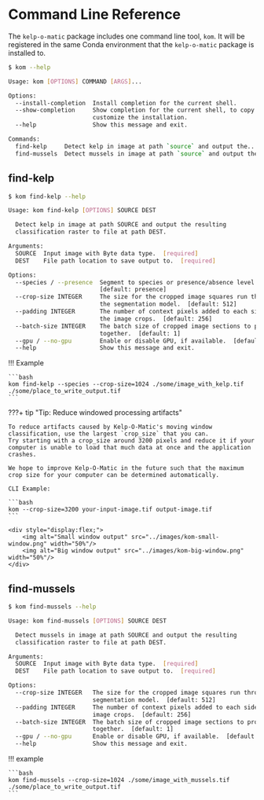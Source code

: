 # Command Line Reference

The `kelp-o-matic` package includes one command line tool, `kom`. It will be registered in the same Conda environment
that the `kelp-o-matic` package is installed to.

```bash
$ kom --help

Usage: kom [OPTIONS] COMMAND [ARGS]...

Options:
  --install-completion  Install completion for the current shell.
  --show-completion     Show completion for the current shell, to copy it or
                        customize the installation.
  --help                Show this message and exit.

Commands:
  find-kelp     Detect kelp in image at path `source` and output the...
  find-mussels  Detect mussels in image at path `source` and output the...
```

## find-kelp

```bash
$ kom find-kelp --help

Usage: kom find-kelp [OPTIONS] SOURCE DEST

  Detect kelp in image at path SOURCE and output the resulting
  classification raster to file at path DEST.

Arguments:
  SOURCE  Input image with Byte data type.  [required]
  DEST    File path location to save output to.  [required]

Options:
  --species / --presence  Segment to species or presence/absence level.
                          [default: presence]
  --crop-size INTEGER     The size for the cropped image squares run through
                          the segmentation model.  [default: 512]
  --padding INTEGER       The number of context pixels added to each side of
                          the image crops.  [default: 256]
  --batch-size INTEGER    The batch size of cropped image sections to process
                          together.  [default: 1]
  --gpu / --no-gpu        Enable or disable GPU, if available.  [default: gpu]
  --help                  Show this message and exit.
```

!!! Example

    ```bash
    kom find-kelp --species --crop-size=1024 ./some/image_with_kelp.tif ./some/place_to_write_output.tif
    ```

???+ tip "Tip: Reduce windowed processing artifacts"

    To reduce artifacts caused by Kelp-O-Matic's moving window classification, use the largest `crop_size` that you can.
    Try starting with a crop_size around 3200 pixels and reduce it if your computer is unable to load that much data at once and the application crashes.

    We hope to improve Kelp-O-Matic in the future such that the maximum crop size for your computer can be determined automatically.
    
    CLI Example:

    ```bash
    kom --crop-size=3200 your-input-image.tif output-image.tif
    ```

    <div style="display:flex;">
        <img alt="Small window output" src="../images/kom-small-window.png" width="50%"/>
        <img alt="Big window output" src="../images/kom-big-window.png" width="50%"/>
    </div>

[//]: # (??? info "Info: Misclassifications over land")

[//]: # ()
[//]: # (    Currently, Kelp-O-Matic is mostly optimized to differentiate between canopy-forming kelp, water, and)

[//]: # (    near-shore land. It is a known issue that inland vegetation is sometimes misclassified as)

[//]: # (    kelp. )

[//]: # ()
[//]: # (    Please check out our [post-process documentation]&#40;post_process.md&#41; for our recommendations on)

[//]: # (    cleaning up the output classification mask.)

## find-mussels

```bash
$ kom find-mussels --help

Usage: kom find-mussels [OPTIONS] SOURCE DEST

  Detect mussels in image at path SOURCE and output the resulting
  classification raster to file at path DEST.

Arguments:
  SOURCE  Input image with Byte data type.  [required]
  DEST    File path location to save output to.  [required]

Options:
  --crop-size INTEGER   The size for the cropped image squares run through the
                        segmentation model.  [default: 512]
  --padding INTEGER     The number of context pixels added to each side of the
                        image crops.  [default: 256]
  --batch-size INTEGER  The batch size of cropped image sections to process
                        together.  [default: 1]
  --gpu / --no-gpu      Enable or disable GPU, if available.  [default: gpu]
  --help                Show this message and exit.
```

!!! example

    ```bash
    kom find-mussels --crop-size=1024 ./some/image_with_mussels.tif ./some/place_to_write_output.tif
    ```